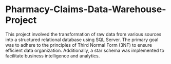# Pharmacy-Claims-Data-Warehouse-Project
This project involved the transformation of raw data from various sources into a structured relational database using SQL Server. The primary goal was to adhere to the principles of Third Normal Form (3NF) to ensure efficient data organization. Additionally, a star schema was implemented to facilitate business intelligence and analytics.
